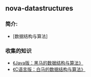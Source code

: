 ## nova-datastructures
### 简介:
* [数据结构与算法]

### 收集的知识
* [《Java版：黑马的数据结构与算法》](https://www.bilibili.com/video/BV1Lv4y1e7HL/?spm_id_from=333.999.0.0&vd_source=04ff874447812687f3346175b839011e)
* [《C语言版：白马的数据结构与算法》](https://www.bilibili.com/video/BV13W4y127Ey?p=1&vd_source=04ff874447812687f3346175b839011e)

